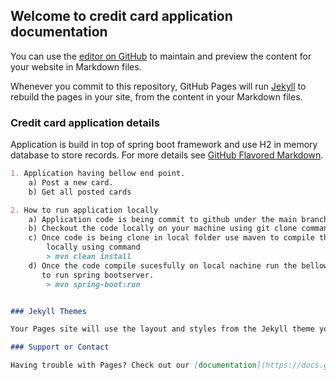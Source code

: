 ## Welcome to credit card application documentation

You can use the [editor on GitHub](https://github.com/priyanka-sharma15/credit-card-application/edit/gh-pages/index.md) to maintain and preview the content for your website in Markdown files.

Whenever you commit to this repository, GitHub Pages will run [Jekyll](https://jekyllrb.com/) to rebuild the pages in your site, from the content in your Markdown files.

### Credit card application details

Application is build in top of spring boot framework and use H2 in memory database to store records.
For more details see [GitHub Flavored Markdown](https://guides.github.com/features/mastering-markdown/).


```markdown
1. Application having bellow end point. 
    a) Post a new card.
    b) Get all posted cards

2. How to run application locally
    a) Application code is being commit to github under the main branch.
    b) Checkout the code locally on your machine using git clone command.
    c) Once code is being clone in local folder use maven to compile the code
        locally using command
        > mvn clean install
    d) Once the code compile sucesfully on local nachine run the bellow command
       to run spring bootserver.
        > mvn spring-boot:run


### Jekyll Themes

Your Pages site will use the layout and styles from the Jekyll theme you have selected in your [repository settings](https://github.com/priyanka-sharma15/credit-card-application/settings/pages). The name of this theme is saved in the Jekyll `_config.yml` configuration file.

### Support or Contact

Having trouble with Pages? Check out our [documentation](https://docs.github.com/categories/github-pages-basics/) or [contact support](https://support.github.com/contact) and we’ll help you sort it out.
